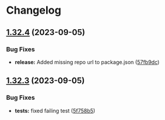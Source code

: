 # Changelog

## [1.32.4](https://github.com/nodemailer/zonemta-wildduck/compare/v1.32.3...v1.32.4) (2023-09-05)


### Bug Fixes

* **release:** Added missing repo url to package.json ([57fb9dc](https://github.com/nodemailer/zonemta-wildduck/commit/57fb9dcbbb14bf81627eb2c3acc11e83cfe6e55a))

## [1.32.3](https://github.com/nodemailer/zonemta-wildduck/compare/v1.32.2...v1.32.3) (2023-09-05)


### Bug Fixes

* **tests:** fixed failing test ([5f758b5](https://github.com/nodemailer/zonemta-wildduck/commit/5f758b5c4bd3187c9cb7fbbe7ff7c9db67cae999))

